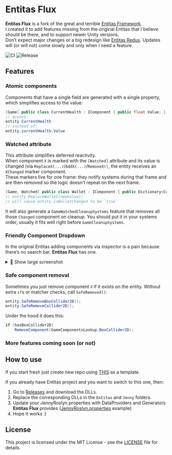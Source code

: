 # Entitas Flux
**Entitas Flux** is a fork of the great and terrible [Entitas Framework](https://github.com/sschmid/Entitas).  
I created it to add features missing from the original Entitas that I believe should be there, and to support newer Unity versions.  
Don’t expect major changes or a big redesign like [Entitas Redux](https://github.com/jeffcampbellmakesgames/Entitas-Redux). Updates will (or will not) come slowly and only when I need a feature.

![CI](https://github.com/Bogenbai/Entitas-Flux/actions/workflows/ci.yml/badge.svg)
![Release](https://github.com/Bogenbai/Entitas-Flux/actions/workflows/release-on-tag.yml/badge.svg)

## Features
### Atomic components
Components that have a single field are generated with a single property, which simplifies access to the value:
```cs
[Game] public class CurrentHealth : IComponent { public float Value; }
// access:
entity.CurrentHealth
// instead of:
entity.currentHealth.Value
```


### Watched attribute
This attribute simplifies deferred reactivity.  
When component `X` is marked with the `[Watched]` attribute and its value is changed (via `ReplaceX(...)`/`AddX(...)`/`RemoveX()`, the entity receives an `XChanged` marker component.   
These markers live for one frame: they notify systems during that frame and are then removed so the logic doesn’t repeat on the next frame.  
```cs
[Game, Watched] public class Wallet : IComponent { public Dictionary<CurrencyTypeId, int> Value; }
// entity.ReplaceWallet(newValue);
// will cause entity.isWalletChanged to be `true`
```
It will also generate a `GameWatchedCleanupSystems` feature that removes all those `Changed` component on cleanup. You should put it in your systems order, usually it fits well right before `GameCleanupSystems`.

### Friendly Component Dropdown
In the original Entitas adding components via inspector is a pain because there’s no search bar. **Entitas Flux** has one.
<details>
  <summary>📸 Show large screenshot</summary>

  <div align="center">
    <img src="https://github.com/user-attachments/assets/bfa51c31-c62c-4291-98c3-de965bb38552" alt="My screenshot" width="900">
  </div>
</details>

### Safe component removal
Sometimes you just remove component `X` if it exists on the entity.
Without extra `if`s or matcher checks, call `SafeRemoveX()`:
```cs
entity.SafeRemoveBoxCollider2D();
entity.SafeRemoveCollider2D();
```
Under the hood it does this:
```cs
if (hasBoxCollider2D) 
    RemoveComponent(GameComponentsLookup.BoxCollider2D);
```

### More features coming soon (or not)

## How to use
If you start fresh just create new repo using [THIS](https://github.com/Bogenbai/Entitas-Flux-Template) as a template.

If you already have Entitas project and you want to switch to this one, then:
1. Go to [Releases](https://github.com/Bogenbai/Entitas-Flux/releases) and download the DLLs.
2. Replace the corresponding DLLs in the `Entitas` and `Jenny` folders.
3. Update your JennyRoslyn.properties with DataProviders and Generators **Entitas Flux** provides ([JennyRoslyn.properties](https://github.com/Bogenbai/Entitas-Flux/blob/master/Examples/JennyRoslyn.properties) example)
4. Hope it works :)

## License
This project is licensed under the MIT License - see the [LICENSE](LICENSE) file for details.
